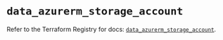# `data_azurerm_storage_account`

Refer to the Terraform Registry for docs: [`data_azurerm_storage_account`](https://registry.terraform.io/providers/hashicorp/azurerm/4.35.0/docs/data-sources/storage_account).
